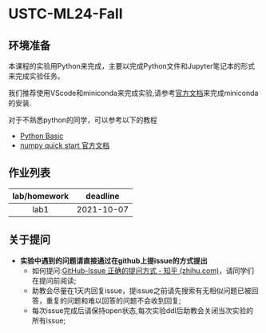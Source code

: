# USTC-ML24-Fall

## 环境准备

本课程的实验用Python来完成，主要以完成Python文件和Jupyter笔记本的形式来完成实验任务。

我们推荐使用VScode和miniconda来完成实验,请参考[官方文档](https://docs.anaconda.com/miniconda/)来完成miniconda的安装.

对于不熟悉python的同学，可以参考以下的教程
* [Python Basic](tutorial/PythonBasics.ipynb)
* [numpy quick start 官方文档](https://numpy.org/doc/stable/user/quickstart.html)

## 作业列表
|lab/homework|deadline|
|:-:|:-:|
|lab1|2021-10-07|

## 关于提问
- **实验中遇到的问题请直接通过在github上提issue的方式提出**
  - 如何提问:[GitHub-Issue 正确的提问方式 - 知乎 (zhihu.com)](https://zhuanlan.zhihu.com/p/75691927)，请同学们在提问前阅读;
  - 助教会尽量在1天内回复issue，提issue之前请先搜索有无相似问题已被回答，重复的问题和难以回答的问题不会收到回复;
  - 每次issue完成后请保持open状态,每次实验ddl后助教会关闭当次实验的所有issue;